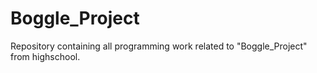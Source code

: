 # Boggle_Project
Repository containing all programming work related to "Boggle_Project" from highschool.

